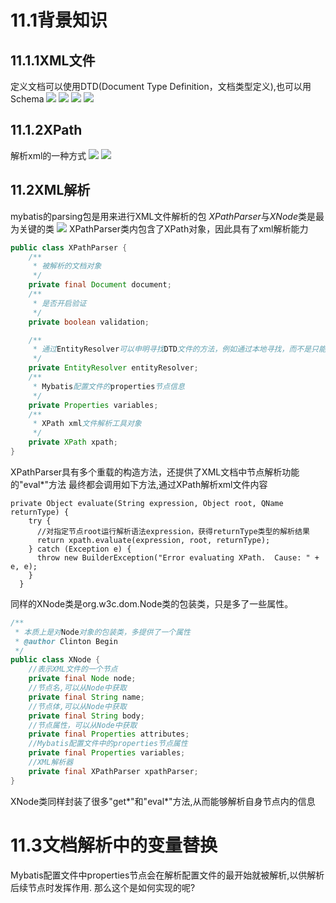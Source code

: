 # 11.1背景知识
## 11.1.1XML文件
定义文档可以使用DTD(Document Type Definition，文档类型定义),也可以用Schema
![](img/eleven/11xml结构树.png)
![](img/eleven/11Schema示例.png)
![](img/eleven/11SDTD示例.png)
![](img/eleven/11mybatis%20DOCTYPE解释.png)

## 11.1.2XPath
解析xml的一种方式
![](img/eleven/11XPath语法示例.png)
![](img/eleven/11XPath%20java示例.png)

## 11.2XML解析
mybatis的parsing包是用来进行XML文件解析的包
*XPathParser*与*XNode*类是最为关键的类
![](img/eleven/11XPathParser与XNode类主要关系的类图.png)
XPathParser类内包含了XPath对象，因此具有了xml解析能力

```java
public class XPathParser {
    /**
     * 被解析的文档对象
     */
    private final Document document;
    /**
     * 是否开启验证
     */
    private boolean validation;

    /**
     * 通过EntityResolver可以申明寻找DTD文件的方法，例如通过本地寻找，而不是只能通过网络下载DTD文件
     */
    private EntityResolver entityResolver;
    /**
     * Mybatis配置文件的properties节点信息
     */
    private Properties variables;
    /**
     * XPath xml文件解析工具对象
     */
    private XPath xpath;
}
```
XPathParser具有多个重载的构造方法，还提供了XML文档中节点解析功能的"eval*"方法
最终都会调用如下方法,通过XPath解析xml文件内容
```
private Object evaluate(String expression, Object root, QName returnType) {
    try {
      //对指定节点root运行解析语法expression，获得returnType类型的解析结果
      return xpath.evaluate(expression, root, returnType);
    } catch (Exception e) {
      throw new BuilderException("Error evaluating XPath.  Cause: " + e, e);
    }
  }
```

同样的XNode类是org.w3c.dom.Node类的包装类，只是多了一些属性。

```java
/**
 * 本质上是对Node对象的包装类，多提供了一个属性
 * @author Clinton Begin
 */
public class XNode {
    //表示XML文件的一个节点
    private final Node node;
    //节点名,可以从Node中获取
    private final String name;
    //节点体,可以从Node中获取
    private final String body;
    //节点属性，可以从Node中获取
    private final Properties attributes;
    //Mybatis配置文件中的properties节点属性
    private final Properties variables;
    //XML解析器
    private final XPathParser xpathParser;
}
```
XNode类同样封装了很多"get*"和"eval*"方法,从而能够解析自身节点内的信息

# 11.3文档解析中的变量替换
Mybatis配置文件中properties节点会在解析配置文件的最开始就被解析,以供解析后续节点时发挥作用.
那么这个是如何实现的呢?







